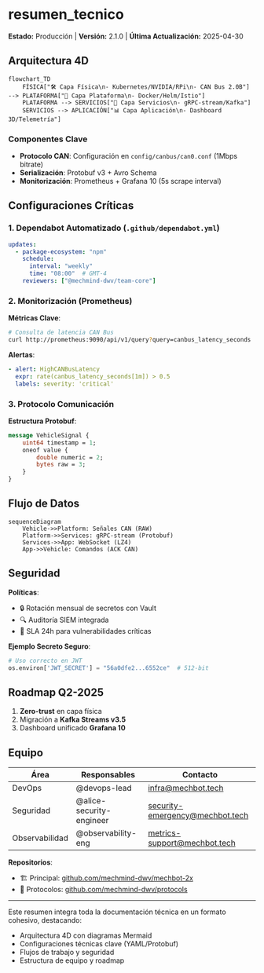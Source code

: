 # **resumen_tecnico**  
**Estado:** Producción | **Versión:** 2.1.0 | **Última Actualización:** 2025-04-30  

## **Arquitectura 4D**  
```mermaid
flowchart_TD
    FÍSICA["🛠️ Capa Física\n- Kubernetes/NVIDIA/RPi\n- CAN Bus 2.0B"] --> PLATAFORMA["🐳 Capa Plataforma\n- Docker/Helm/Istio"]
    PLATAFORMA --> SERVICIOS["🔌 Capa Servicios\n- gRPC-stream/Kafka"] 
    SERVICIOS --> APLICACIÓN["📊 Capa Aplicación\n- Dashboard 3D/Telemetría"]
```

### **Componentes Clave**
- **Protocolo CAN**: Configuración en `config/canbus/can0.conf` (1Mbps bitrate)
- **Serialización**: Protobuf v3 + Avro Schema
- **Monitorización**: Prometheus + Grafana 10 (5s scrape interval)

## **Configuraciones Críticas**

### **1. Dependabot Automatizado (`.github/dependabot.yml`)**
```yaml
updates:
  - package-ecosystem: "npm"
    schedule: 
      interval: "weekly"
      time: "08:00"  # GMT-4
    reviewers: ["@mechmind-dwv/team-core"]
```

### **2. Monitorización (Prometheus)**
**Métricas Clave**:
```bash
# Consulta de latencia CAN Bus
curl http://prometheus:9090/api/v1/query?query=canbus_latency_seconds
```

**Alertas**:
```yaml
- alert: HighCANBusLatency
  expr: rate(canbus_latency_seconds[1m]) > 0.5
  labels: severity: 'critical'
```

### **3. Protocolo Comunicación**
**Estructura Protobuf**:
```protobuf
message VehicleSignal {
    uint64 timestamp = 1;
    oneof value {
        double numeric = 2;
        bytes raw = 3;
    }
}
```

## **Flujo de Datos**
```mermaid
sequenceDiagram
    Vehicle->>Platform: Señales CAN (RAW)
    Platform->>Services: gRPC-stream (Protobuf)
    Services->>App: WebSocket (LZ4)
    App->>Vehicle: Comandos (ACK CAN)
```

## **Seguridad**
**Políticas**:
- 🔒 Rotación mensual de secretos con Vault
- 🔍 Auditoría SIEM integrada
- 🚨 SLA 24h para vulnerabilidades críticas

**Ejemplo Secreto Seguro**:
```python
# Uso correcto en JWT
os.environ['JWT_SECRET'] = "56a0dfe2...6552ce"  # 512-bit
```

## **Roadmap Q2-2025**
1. **Zero-trust** en capa física
2. Migración a **Kafka Streams v3.5**
3. Dashboard unificado **Grafana 10**

## **Equipo**
| Área              | Responsables                  | Contacto                     |
|-------------------|-------------------------------|------------------------------|
| DevOps            | @devops-lead                  | infra@mechbot.tech           |
| Seguridad         | @alice-security-engineer      | security-emergency@mechbot.tech |
| Observabilidad    | @observability-eng            | metrics-support@mechbot.tech |

**Repositorios**:
- 🏗️ Principal: [github.com/mechmind-dwv/mechbot-2x](https://github.com/mechmind-dwv/mechbot-2x)
- 📄 Protocolos: [github.com/mechmind-dwv/protocols](https://github.com/mechmind-dwv/protocols)

---

Este resumen integra toda la documentación técnica en un formato cohesivo, destacando:
- Arquitectura 4D con diagramas Mermaid
- Configuraciones técnicas clave (YAML/Protobuf)
- Flujos de trabajo y seguridad
- Estructura de equipo y roadmap
